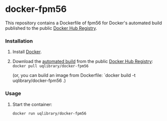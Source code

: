 docker-fpm56
============

This repository contains a Dockerfile of fpm56 for Docker's automated build published to the public [Docker Hub Registry](https://registry.hub.docker.com/).

### Installation

1. Install [Docker](https://www.docker.com/).

2. Download the [automated build](https://registry.hub.docker.com/u/uqlibrary/docker-fpm56/) from the public [Docker Hub Registry](https://registry.hub.docker.com/): `docker pull uqlibrary/docker-fpm56`

   (or, you can build an image from Dockerfile: `docker build -t uqlibrary/docker-fpm56 .)

### Usage

1. Start the container:

    ```sh
    docker run uqlibrary/docker-fpm56
    ```
